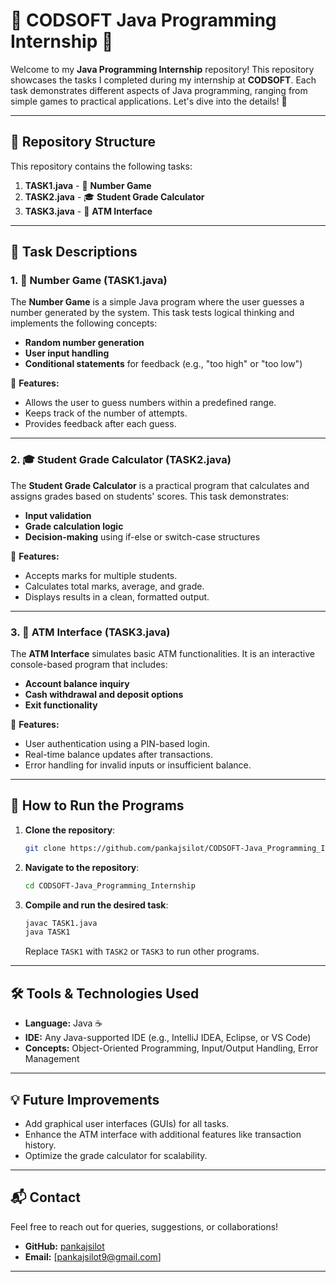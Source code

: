 # 🌟 CODSOFT Java Programming Internship 🚀

Welcome to my **Java Programming Internship** repository! This repository showcases the tasks I completed during my internship at **CODSOFT**. Each task demonstrates different aspects of Java programming, ranging from simple games to practical applications. Let's dive into the details! 🎉

---

## 📂 Repository Structure

This repository contains the following tasks:

1. **TASK1.java** - 🧮 **Number Game**
2. **TASK2.java** - 🎓 **Student Grade Calculator**
3. **TASK3.java** - 🏧 **ATM Interface**

---

## 📝 Task Descriptions

### 1. 🧮 Number Game (TASK1.java)
The **Number Game** is a simple Java program where the user guesses a number generated by the system. This task tests logical thinking and implements the following concepts:
- **Random number generation**
- **User input handling**
- **Conditional statements** for feedback (e.g., "too high" or "too low")

📌 **Features:**
- Allows the user to guess numbers within a predefined range.
- Keeps track of the number of attempts.
- Provides feedback after each guess.

---

### 2. 🎓 Student Grade Calculator (TASK2.java)
The **Student Grade Calculator** is a practical program that calculates and assigns grades based on students' scores. This task demonstrates:
- **Input validation**
- **Grade calculation logic**
- **Decision-making** using if-else or switch-case structures

📌 **Features:**
- Accepts marks for multiple students.
- Calculates total marks, average, and grade.
- Displays results in a clean, formatted output.

---

### 3. 🏧 ATM Interface (TASK3.java)
The **ATM Interface** simulates basic ATM functionalities. It is an interactive console-based program that includes:
- **Account balance inquiry**
- **Cash withdrawal and deposit options**
- **Exit functionality**

📌 **Features:**
- User authentication using a PIN-based login.
- Real-time balance updates after transactions.
- Error handling for invalid inputs or insufficient balance.

---

## 🚀 How to Run the Programs

1. **Clone the repository**:
   ```bash
   git clone https://github.com/pankajsilot/CODSOFT-Java_Programming_Internship.git
   ```
2. **Navigate to the repository**:
   ```bash
   cd CODSOFT-Java_Programming_Internship
   ```
3. **Compile and run the desired task**:
   ```bash
   javac TASK1.java
   java TASK1
   ```

   Replace `TASK1` with `TASK2` or `TASK3` to run other programs.

---

## 🛠️ Tools & Technologies Used
- **Language:** Java ☕
- **IDE:** Any Java-supported IDE (e.g., IntelliJ IDEA, Eclipse, or VS Code)
- **Concepts:** Object-Oriented Programming, Input/Output Handling, Error Management

---

## 💡 Future Improvements
- Add graphical user interfaces (GUIs) for all tasks.
- Enhance the ATM interface with additional features like transaction history.
- Optimize the grade calculator for scalability.

---

## 📬 Contact

Feel free to reach out for queries, suggestions, or collaborations!  
- **GitHub:** [pankajsilot](https://github.com/pankajsilot)  
- **Email:** [pankajsilot9@gmail.com]

---
